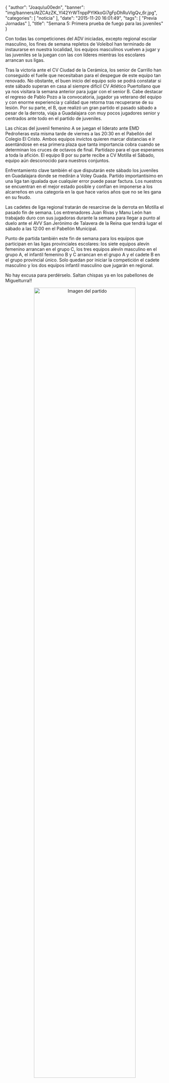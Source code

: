 {
  "author": "Joaqu\u00edn", 
  "banner": "img/banners/AtZCAzZK_Yl42YrWTnppPYlKkoGi7gFpDhRuVlgQv_6r.jpg", 
  "categories": [
    "noticia"
  ], 
  "date": "2015-11-20 16:01:49", 
  "tags": [
    "Previa Jornadas"
  ], 
  "title": "Semana 5: Primera prueba de fuego para las juveniles"
}

Con todas las competiciones del ADV iniciadas, excepto regional escolar masculino, los fines de semana repletos de Voleibol han terminado de instaurarse en nuestra localidad, los equipos masculinos vuelven a jugar y las juveniles se la juegan con las con líderes mientras los escolares arrancan sus ligas.

Tras la victoria ante el CV Ciudad de la Cerámica, los senior de Carrillo han conseguido el fuelle que necesitaban para el despegue de este equipo tan renovado. No obstante, el buen inicio del equipo solo se podrá constatar si este sábado superan en casa al siempre difícil CV Atlético Puertollano que ya nos visitara la semana anterior para jugar con el senior B. Cabe destacar el regreso de Pablo Pozo a la convocatoria, jugador ya veterano del equipo y con enorme experiencia y calidad que retorna tras recuperarse de su lesión. Por su parte, el B, que realizó un gran partido el pasado sábado a pesar de la derrota, viaja a Guadalajara con muy pocos jugadores senior y centrados ante todo en el partido de juveniles.

Las chicas del juvenil femenino A se juegan el liderato ante EMD Pedroñeras esta misma tarde de viernes a las 20:30 en el Pabellón del Colegio El Cristo. Ambos equipos invictos quieren marcar distancias e ir asentándose en esa primera plaza que tanta importancia cobra cuando se determinan los cruces de octavos de final. Partidazo para el que esperamos a toda la afición. El equipo B por su parte recibe a CV Motilla el Sábado, equipo aún desconocido para nuestros conjuntos.

Enfrentamiento clave también el que disputarán este sábado los juveniles en Guadalajara donde se medirán a Voley Guada. Partido importantísimo en una liga tan igualada que cualquier error puede pasar factura. Los nuestros se encuentran en el mejor estado posible y confían en imponerse a los alcarreños en una categoría en la que hace varios años que no se les gana en su feudo.

Las cadetes de liga regional tratarán de resarcirse de la derrota en Motilla el pasado fin de semana. Los entrenadores Juan Rivas y Manu León han trabajado duro con sus jugadoras durante la semana para llegar a punto al duelo ante el AVV San Jerónimo de Talavera de la Reina que tendrá lugar el sábado a las 12:00 en el Pabellón Municipal.

Punto de partida también este fin de semana para los equipos que participan en las ligas provinciales escolares: los siete equipos alevín femenino arrancan en el grupo C, los tres equipos alevín masculino en el grupo A, el infantil femenino B y C arrancan en el grupo A y el cadete B en el grupo provincial único. Solo quedan por iniciar la competición el cadete masculino y los dos equipos infantil masculino que jugarán en regional.

No hay excusa para perdérselo. Saltan chispas ya en los pabellones de Miguelturra!!

<center>
<a target="_new" href="http://www.advmiguelturra.org/img/banners/AtZCAzZK_Yl42YrWTnppPYlKkoGi7gFpDhRuVlgQv_6r.jpg"> 
<img alt="Imagen del partido" width="80%" align="center" src="http://www.advmiguelturra.org/img/banners/AtZCAzZK_Yl42YrWTnppPYlKkoGi7gFpDhRuVlgQv_6r.jpg"/> </a> </center>



